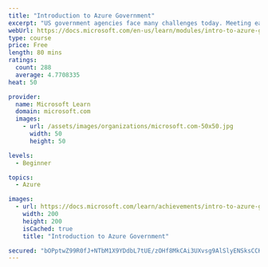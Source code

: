 ```yaml
---
title: "Introduction to Azure Government"
excerpt: "US government agencies face many challenges today. Meeting each respective mission means more than just providing services. It means collaborating across agencies for better service, digitizing labor-intensive, paper-based processes, managing expanding volumes of data, meeting security, privacy and regulatory requirements and much more. This module introduces Azure Government to US government agencies or their partners interested in cloud services that meet government security and compliance requirements."
webUrl: https://docs.microsoft.com/en-us/learn/modules/intro-to-azure-government/
type: course
price: Free
length: 80 mins
ratings:
  count: 288
  average: 4.7708335
heat: 50

provider:
  name: Microsoft Learn
  domain: microsoft.com
  images:
    - url: /assets/images/organizations/microsoft.com-50x50.jpg
      width: 50
      height: 50

levels:
  - Beginner

topics:
  - Azure

images:
  - url: https://docs.microsoft.com/learn/achievements/intro-to-azure-government-social.png
    width: 200
    height: 200
    isCached: true
    title: "Introduction to Azure Government"

secured: "bOPptwZ99R0fJ+NTbM1X9YDdbL7tUE/zOHf8MkCAi3UXvsg9AlSlyENSksCCK/REA/rfenf2pXQB6mhJixtCKu8DXUTN5+skcUR0tF0EC2dlLwGkwevn/604WxZwwy52eeLE1DHypBunIUNjxvgwdpfiooO1X378LdEGGWhztUBiaWYZTOcIR8L7YPqbgUOqgSZvjSR8Uvl+NlTUgOTHkL7yOU9zjOidbjexSyCUWWKJUfXuVL3eJk29wnFrDxNJ17s/ZndpKEFpW5+Iv6DNcibJMnYhtLVTgYJZw/JwVPsBnQ1nvYMI2RZg7vvzkkqnX1ucjyHkkjePTMVNCtcD1dzrQW6zGh4ySPjU7bnHEFgTnC0Uh1uGC8Y3rxNGlxeDT+jtqF1GIE01T+6v/81LgA==;WFLCPdfwI4P+drOJCyayhw=="
---
```


